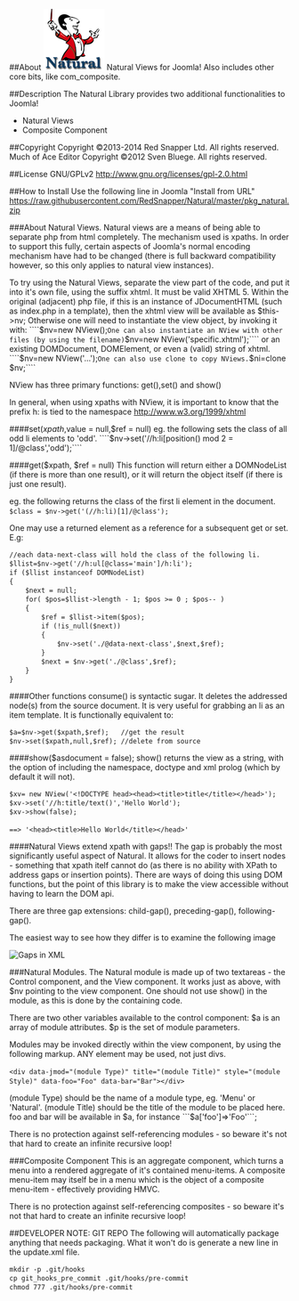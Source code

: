 ##About
![Natural Library](logo.png)
Natural Views for Joomla!
Also includes other core bits, like com_composite.

##Description
The Natural Library provides two additional functionalities to Joomla!
* Natural Views
* Composite Component

##Copyright
Copyright ©2013-2014 Red Snapper Ltd. All rights reserved.
Much of Ace Editor Copyright ©2012 Sven Bluege. All rights reserved.

##License
GNU/GPLv2
http://www.gnu.org/licenses/gpl-2.0.html

##How to Install
Use the following line in Joomla "Install from URL"
https://raw.githubusercontent.com/RedSnapper/Natural/master/pkg_natural.zip

###About Natural Views.
Natural views are a means of being able to separate php from html completely.
The mechanism used is xpaths. In order to support this fully, certain aspects of Joomla's normal encoding mechanism have had to be changed (there is full backward compatibility however, so this only applies to natural view instances).

To try using the Natural Views, separate the view part of the code, and put it into it's own file, using the suffix xhtml. It must be valid XHTML 5.
Within the original (adjacent) php file, if this is an instance of JDocumentHTML (such as index.php in a template), then the xhtml view will be available as $this->nv; Otherwise one will need to instantiate the view object, by invoking it with:
````$nv=new NView();````
One can also instantiate an NView with other files (by using the filename)
````$nv=new NView('specific.xhtml');````
or an existing DOMDocument, DOMElement, or even a (valid) string of xhtml.
````$nv=new NView('<html>...</html>');````
One can also use clone to copy NViews.
````$ni=clone $nv;````

NView has three primary functions: get(),set() and show()

In general, when using xpaths with NView, it is important to know that the prefix h: is tied to the namespace http://www.w3.org/1999/xhtml

####set($xpath,$value = null,$ref = null)
eg. the following sets the class of all odd li elements to 'odd'.
````$nv->set('//h:li[position() mod 2 = 1]/@class','odd');````

####get($xpath, $ref = null)
This function will return either a DOMNodeList (if there is more than one result), or it will return the object itself (if there is just one result).

eg. the following returns the class of the first li element in the document.
````$class = $nv->get('(//h:li)[1]/@class');````

One may use a returned element as a reference for a subsequent get or set.
E.g:

```
//each data-next-class will hold the class of the following li.
$llist=$nv->get('//h:ul[@class='main']/h:li');
if ($llist instanceof DOMNodeList)
{
	$next = null;
	for( $pos=$llist->length - 1; $pos >= 0 ; $pos-- )
	{
		$ref = $llist->item($pos);
		if (!is_null($next))
		{
			$nv->set('./@data-next-class',$next,$ref);
		}
		$next = $nv->get('./@class',$ref);
	}
}
```

####Other functions
consume() is syntactic sugar. It deletes the addressed node(s) from the source document. It is very useful for grabbing an li as an item template.
It is functionally equivalent to:
```
$a=$nv->get($xpath,$ref); 	//get the result
$nv->set($xpath,null,$ref); //delete from source
```

####show($asdocument = false);
show() returns the view as a string, with the option of including the namespace, doctype and xml prolog (which by default it will not).

```
$xv= new NView('<!DOCTYPE head><head><title>title</title></head>');
$xv->set('//h:title/text()','Hello World');
$xv->show(false);

==> '<head><title>Hello World</title></head>'
```

####Natural Views extend xpath with gaps!!
The gap is probably the most significantly useful aspect of Natural. It allows for the coder to insert nodes - something that xpath itelf cannot do (as there is no ability with XPath to address gaps or insertion points). There are ways of doing this using DOM functions, but the point of this library is to make the view accessible without having to learn the DOM api.

There are three gap extensions: child-gap(), preceding-gap(), following-gap().

The easiest way to see how they differ is to examine the following image

![Gaps in XML](gaps.gif)

###Natural Modules.
The Natural module is made up of two textareas - the Control component, and the View component. It works just as above, with $nv pointing to the view component.
One should not use show() in the module, as this is done by the containing code.

There are two other variables available to the control component:
$a is an array of module attributes.
$p is the set of module parameters.

Modules may be invoked directly within the view component, by using the following markup. ANY element may be used, not just divs.

`<div data-jmod="(module Type)" title="(module Title)" style="(module Style)" data-foo="Foo" data-bar="Bar"></div>`

(module Type) should be the name of a module type, eg. 'Menu' or 'Natural'.
(module Title) should be the title of the module to be placed here.
foo and bar will be available in $a, for instance ```$a['foo']=>'Foo'```;

There is no protection against self-referencing modules - so beware it's not that hard to create an infinite recursive loop!

###Composite Component
This is an aggregate component, which turns a menu into a rendered aggregate of it's contained menu-items. A composite menu-item may itself be in a menu which is the object of a composite menu-item - effectively providing HMVC.

There is no protection against self-referencing composites - so beware it's not that hard to create an infinite recursive loop!

##DEVELOPER NOTE: GIT REPO
The following will automatically package anything that needs packaging.
What it won't do is generate a new line in the update.xml file.

```
mkdir -p .git/hooks
cp git_hooks_pre_commit .git/hooks/pre-commit
chmod 777 .git/hooks/pre-commit
```

